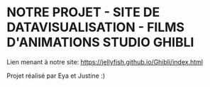 # NOTRE PROJET - SITE DE DATAVISUALISATION - FILMS D'ANIMATIONS STUDIO GHIBLI


Lien menant à notre site:  https://jellyfish.github.io/Ghibli/index.html


Projet réalisé par Eya et Justine :)
